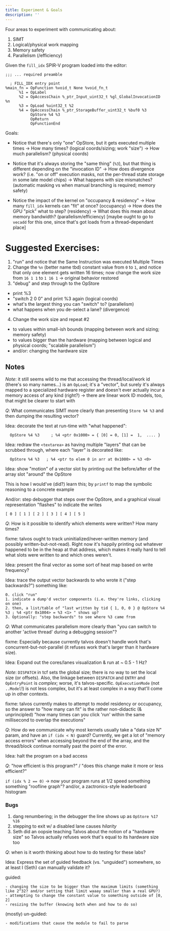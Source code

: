 ```yaml
---
title: Experiment & Goals
description: ''
---
```


Four areas to experiment with communicating about:

1. SIMT
2. Logical/physical work mapping
3. Memory safety
4. Parallelism (/efficiency)


Given the `fill_idx` SPIR-V program loaded into the editor:


```
;;; ... required preamble

  ; FILL_IDX entry point
%main_fn = OpFunction %void_t None %void_fn_t
      %1 = OpLabel
      %2 = OpAccessChain %_ptr_Input_uint32_t %gl_GlobalInvocationID %n
      %3 = OpLoad %uint32_t %2
      %4 = OpAccessChain %_ptr_StorageBuffer_uint32_t %buf0 %3
           OpStore %4 %3
           OpReturn
           OpFunctionEnd
```

Goals:

- Notice that there's only "one" OpStore, but it gets executed multiple times
  -> How many times? (logical coords/sizing; work "size")
  -> How much parallelism? (physical coords)

- Notice that it's always storing the "same thing" (`%3`), but that thing is different depending on the "invocation ID"
  -> How does divergence work? (i.e. "on or off" execution masks, not the per-thread state storage in some late model chips)
  -> What happens with size mismatches? (automatic masking vs when manual branching is required; memory safety)

- Notice the impact of the kernel on "occupancy & residency"
  -> How many `fill_idx` kernels can "fit" at once? (occupancy)
  -> How does the GPU "pick" what to step? (residency)
  -> What does this mean about memory bandwidth? (parallelism/efficiency) [maybe ought to go to `vecadd` for this one, since that's got loads from a thread-dependant place]


# Suggested Exercises:

1. "run" and notice that the Same Instruction was executed Multiple Times
2. Change the `%n` (better name tbd) constant value from `0` to `1`, and notice that only one element gets written 16 times; now change the work size from `16 1 1` to `1 16 1` -> original behavior restored
3. "debug" and step through to the OpStore
  - print %3
  - "switch 2 0 0" and print %3 again (logical coords)
  - what's the largest thing you can "switch" to? (parallelism)
  - what happens when you de-select a lane? (divergence)
4. Change the work size and repeat #2
  - to values within small-ish bounds (mapping between work and sizing; memory safety)
  - to values bigger than the hardware (mapping between logical and physical coords; "scalable parallelism")
  - and/or: changing the hardware size


## Notes

*Note*: it still seems wild to me that accessing the thread/local/work id (there's so many names...) is an `OpLoad`; it's a "vector", but surely it's always mapped to a specialized hardware register and doesn't ever actually incur a memory access of any kind (right?)
  -> there are linear work ID models, too, that might be clearer to start with

*Q*: What communicates SIMT more clearly than presenting `Store %4 %3` and then dumping the resulting vector?


Idea: decorate the text at run-time with "what happened":

```
  OpStore %4 %3     ; %4 <ptr 0x1000> = { [0] = 0, [1] =  1,  .... }
```

Idea: redraw the `<textarea>` as having multiple "layers" that can be scrubbed through, where each "layer" is decorated like:


```
  OpStore %4 %3   ; %4 <ptr to elem 0 in arr at 0x1000> = %3 <0>
```

Idea: show "motion" of a vector slot by printing out the before/after of the array slot "around" the OpStore

This is how I would've (did?) learn this; by `printf` to map the symbolic reasoning to a concrete example

And/or: step debugger that steps over the OpStore, and a graphical visual representation "flashes" to indicate the writes

    [ 0 ] [ 1 ] [ 2 ] [ 3 ] [ 4 ] [ 5 ]


*Q*: How is it possible to identify which elements were written? How many times?

fixme: talvos ought to track uninitialized/never-written memory (and possibly written-but-not-read). Right now it's happily printing out whatever happened to be in the heap at that address, which makes it really hard to tell what slots were written to and which ones weren't.

Idea: present the final vector as some sort of heat map based on write frequency?

Idea: trace the output vector backwards to who wrote it ("step backwards?")
  something like:

    0. click "run"
    1. indicate a dump'd vector components (i.e. they're links, clicking on one)
    2. then, a list/table of "last written by tid { 1, 0, 0 } @ OpStore %4 %3 ; %4 <ptr 0x1004> = %3 <1> " shows up?
    3. Optionally: "step backwards" to see where %3 came from

*Q*: What communicates parallelism more clearly than "you can switch to another 'active thread' during a debugging session"?

fixme: Especially because currently talvos doesn't handle work that's concurrent-but-not-parallel (it refuses work that's larger than it hardware size).

Idea: Expand out the cores/lanes visualization & run at ~ 0.5 - 1 Hz?

*Note*: `DISPATCH` in tcf sets the global size; there is no way to set the local size (or offsets). Also, the linkage between `DISPATCH` and `ENTRY` and `OpEntryPoint` is _complex_; worse, it's talvos-specific. `OpExecutionMode` (not `..Model`!) is not less complex, but it's at least complex in a way that'll come up in other contexts.

fixme: talvos currently makes to attempt to model residency or occupancy, so the answer to "how many can fit" is the rather non-didactic (& unprincipled) "how many times can you click 'run' within the same millisecond to overlap the executions"

*Q*: How do we communicate why most kernels usually take a "data size N" param, and have an `if (idx < N)` guard? Currently, we get a lot of "memory access errors" when accessing beyond the end of the array, and the thread/block continue normally past the point of the error.

Idea: halt the program on a bad access

*Q*: "how efficient is this program?" / "does this change make it more or less efficient?"

  `if (idx % 2 == 0)` -> now your program runs at 1/2 speed
  something something "roofline graph"?
  and/or, a zactronics-style leaderboard histogram

### Bugs

1. dang renumbering; in the debugger the line shows up as `OpStore %17 %16`
2. stepping to exit w/ a disabled lane causes _hilarity_
3. Seth did an oopsie teaching Talvos about the notion of a "hardware size" so Talvos actually refuses work that's equal to its hardware size too

*Q*: when is it worth thinking about how to do testing for these labs?

Idea: Express the set of guided feedback (vs. "unguided") somewhere, so at least I (Seth) can manually validate it?

  guided:

    - changing the size to be bigger than the maximum limits (something like 2^32? and/or setting that limit waaay smaller than a real GPU?)
    - attempting to change the constant value to something outside of [0, 2]
    - resizing the buffer (knowing both when and how to do so)

  (mostly) un-guided:

    - modifications that cause the module to fail to parse
